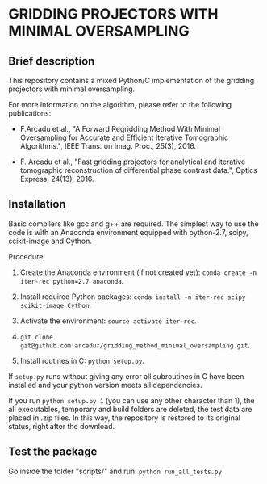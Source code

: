 GRIDDING PROJECTORS WITH MINIMAL OVERSAMPLING
=============================================



##  Brief description
This repository contains a mixed Python/C implementation of the gridding
projectors with minimal oversampling.

For more information on the algorithm, please refer to the following 
publications:

* F.Arcadu et al., "A Forward Regridding Method With Minimal Oversampling for
  Accurate and Efficient Iterative Tomographic Algorithms.", IEEE Trans. on Imag.
  Proc., 25(3), 2016.
           
* F. Arcadu et al., "Fast gridding projectors for analytical and iterative
  tomographic reconstruction of differential phase contrast data.", Optics
  Express, 24(13), 2016.           



##  Installation
Basic compilers like gcc and g++ are required.
The simplest way to use the code is with an Anaconda environment equipped with
python-2.7, scipy, scikit-image and Cython.

Procedure:

1. Create the Anaconda environment (if not created yet): `conda create -n iter-rec python=2.7 anaconda`.

2. Install required Python packages: `conda install -n iter-rec scipy scikit-image Cython`.

3. Activate the environment: `source activate iter-rec`.

4. `git clone git@github.com:arcaduf/gridding_method_minimal_oversampling.git`.
 
5. Install routines in C: `python setup.py`.

If `setup.py` runs without giving any error all subroutines in C have been installed and
your python version meets all dependencies.

If you run `python setup.py 1` (you can use any other character than 1), the 
all executables, temporary and build folders are deleted, the test data are 
placed in .zip files. In this way, the repository is restored to its original
status, right after the download.



##  Test the package
Go inside the folder "scripts/" and run: `python run_all_tests.py`

